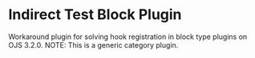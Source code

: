 # Indirect Test Block Plugin
Workaround plugin for solving hook registration in block type plugins on OJS 3.2.0.
NOTE: This is a generic category plugin.

